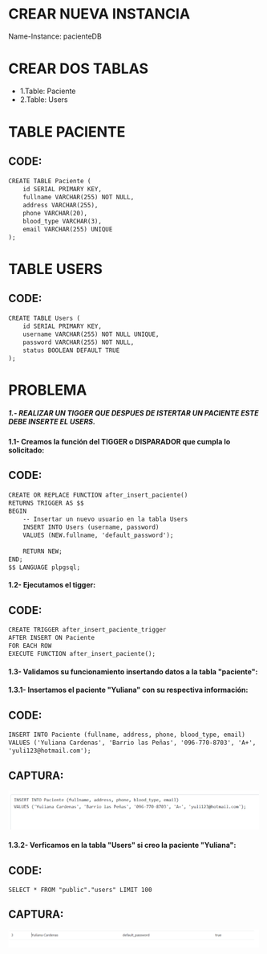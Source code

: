 # CREAR NUEVA INSTANCIA
Name-Instance: pacienteDB
# CREAR DOS TABLAS 
- 1.Table: Paciente
- 2.Table: Users
# TABLE PACIENTE
## CODE:
```
CREATE TABLE Paciente (
    id SERIAL PRIMARY KEY,
    fullname VARCHAR(255) NOT NULL,
    address VARCHAR(255),
    phone VARCHAR(20),
    blood_type VARCHAR(3),
    email VARCHAR(255) UNIQUE
);
```
# TABLE USERS
## CODE:
```
CREATE TABLE Users (
    id SERIAL PRIMARY KEY,
    username VARCHAR(255) NOT NULL UNIQUE,
    password VARCHAR(255) NOT NULL,
    status BOOLEAN DEFAULT TRUE
);
```
# PROBLEMA
##### 1.- REALIZAR UN TIGGER QUE DESPUES DE ISTERTAR UN PACIENTE ESTE DEBE INSERTE EL USERS.

#### 1.1- Creamos la función del TIGGER o DISPARADOR que cumpla lo solicitado:
## CODE:
```
CREATE OR REPLACE FUNCTION after_insert_paciente()
RETURNS TRIGGER AS $$
BEGIN
    -- Insertar un nuevo usuario en la tabla Users
    INSERT INTO Users (username, password)
    VALUES (NEW.fullname, 'default_password');
    
    RETURN NEW;
END;
$$ LANGUAGE plpgsql;
```
#### 1.2- Ejecutamos el tigger:
## CODE:
```
CREATE TRIGGER after_insert_paciente_trigger
AFTER INSERT ON Paciente
FOR EACH ROW
EXECUTE FUNCTION after_insert_paciente();
```
#### 1.3- Validamos su funcionamiento insertando datos a la tabla "paciente":

#### 1.3.1- Insertamos el paciente "Yuliana" con su respectiva información:

## CODE:
```
INSERT INTO Paciente (fullname, address, phone, blood_type, email)
VALUES ('Yuliana Cardenas', 'Barrio las Peñas', '096-770-8703', 'A+', 'yuli123@hotmail.com');
```
## CAPTURA:

<img src = "Img/Captura de pantalla 2024-07-25 105748.png" width = "500">


#### 1.3.2- Verficamos en la tabla "Users" si creo la paciente "Yuliana":

## CODE:
```
SELECT * FROM "public"."users" LIMIT 100
```
## CAPTURA:

<img src = "Img/Captura de pantalla 2024-07-25 105723.png" width = "500">









